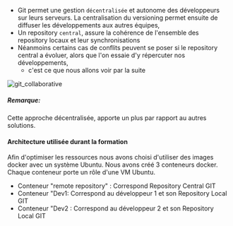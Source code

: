- Git permet une gestion `décentralisée` et autonome des développeurs sur leurs serveurs. La centralisation du versioning permet ensuite de diffuser les développements aux autres équipes,
- Un repository `central`, assure la cohérence de l'ensemble des repository locaux et leur synchronisations  
- Néanmoins certains cas de conflits peuvent se poser si le repository central a évoluer, alors que l'on essaie d'y répercuter nos développements, 
  * c'est ce que nous allons voir par la suite

![git_collaborative](/devopsteam/courses/git/git_formation_part10/assets/n_git-collaborative2.png)

##### *Remarque:*
Cette approche décentralisée, apporte un plus par rapport au autres solutions.


#### Architecture utilisée durant la formation
Afin d'optimiser les ressources nous avons choisi d'utiliser des images docker avec un système Ubuntu. 
Nous avons créé 3 conteneurs docker. Chaque conteneur porte un rôle d'une VM Ubuntu.

- Conteneur "remote repository" : Correspond Repository Central GIT
- Conteneur "Dev1: Correspond au développeur 1 et son Repository Local GIT
- Conteneur "Dev2 : Correspond au développeur 2 et son Repository Local GIT


